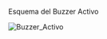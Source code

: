 Esquema del Buzzer Activo

![Buzzer_Activo](https://user-images.githubusercontent.com/123588416/224459036-afe980af-6bd2-4ac7-9482-de9dc969cc03.png)

